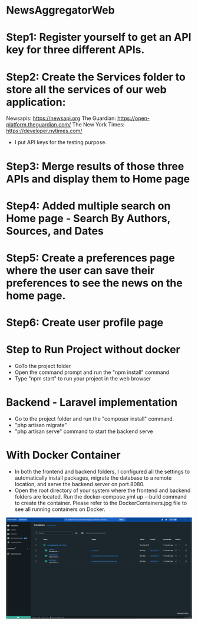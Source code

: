 # NewsAggregatorWeb

# Step1: Register yourself to get an API key for three different APIs.
# Step2: Create the Services folder to store all the services of our web application:

Newsapis: https://newsapi.org
The Guardian: https://open-platform.theguardian.com/
The New York Times: https://developer.nytimes.com/

- I put API keys for the testing purpose.

# Step3: Merge results of those three APIs and display them to Home page

# Step4: Added multiple search on Home page - Search By Authors, Sources, and Dates

# Step5: Create a preferences page where the user can save their preferences to see the news on the home page.

# Step6: Create user profile page


# Step to Run Project without docker
- GoTo the project folder 
- Open the command prompt and run the "npm install" command 
- Type "npm start" to run your project in the web browser
# Backend - Laravel implementation
- Go to the project folder and run the "composer install" command.
- "php artisan migrate"
- "php artisan serve" command to start the backend serve


# With Docker Container
- In both the frontend and backend folders, I configured all the settings to automatically install packages, migrate the database to a remote location, and serve the backend server on port 8080. 
- Open the root directory of your system where the frontend and backend folders are located. Run the docker-compose.yml up --build command to create the container. Please refer to the DockerContainers.jpg file to see all running containers on Docker.

![alt text](DockerContainers.jpg)
